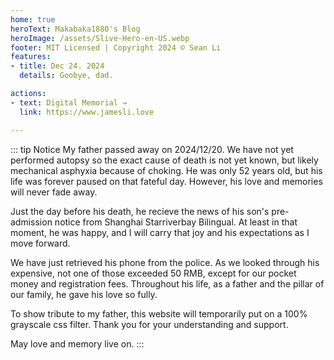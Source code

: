 ```yaml
---
home: true
heroText: Makabaka1880's Blog
heroImage: /assets/Slive-Hero-en-US.webp
footer: MIT Licensed | Copyright 2024 © Sean Li
features:
- title: Dec 24. 2024
  details: Goobye, dad.

actions: 
- text: Digital Memorial →
  link: https://www.jamesli.love

---
```


<!--
- title: CS Notes
  details: I've always been fascinated with computer science and mathematics. I'm now writing my extracurriculum notes on my blog, as well as some notes from preparations of competitions.
- title: Psychology
  details: I first got into psychology and psychiatry due to some personal reasons. Of course, I now have this set of notes thanks to my impulsive decision to read Freud's lectures back then.
- title: Natural Science
  details: Recently, I’ve been preparing for a biology competition, and the materials have been uploaded. The notes cover physics, chemistry, biology, etc. refinements needed.
-->
::: tip Notice
My father passed away on 2024/12/20. We have not yet performed autopsy so the exact cause of death is not yet known, but likely mechanical asphyxia because of choking. He was only 52 years old, but his life was forever paused on that fateful day. However, his love and memories will never fade away.

Just the day before his death, he recieve the news of his son's pre-admission notice from Shanghai Starriverbay Bilingual. At least in that moment, he was happy, and I will carry that joy and his expectations as I move forward.

We have just retrieved his phone from the police. As we looked through his expensive, not one of those exceeded 50 RMB, except for our pocket money and registration fees. Throughout his life, as a father and the pillar of our family, he gave his love so fully.

To show tribute to my father, this website will temporarily put on a 100% grayscale css filter. Thank you for your understanding and support.

May love and memory live on. 
:::
<!-- 
<center>

---
  
**Hello, who ever stumbled on this blog:wave:～**

I'm just a middle school student from CN, Shanghai

These are all sorts of weird stuff and notes I've written learning all sorts of weird stuff :)

Always a headache to organize these, and I've recently wanted a blog so I just dumped them all on here

</center> -->

<Vssue/>  